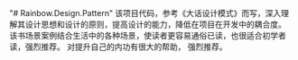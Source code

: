 "# Rainbow.Design.Pattern" 
该项目代码，参考《大话设计模式》而写，深入理解其设计思想和设计的原则，提高设计的能力，降低在项目在开发中的耦合度。
该书场景案例结合生活中的各种场景，使读者更容易通俗已读，也很适合初学者读，强烈推荐。 对提升自己的内功有很大的帮助， 
强烈推荐。
